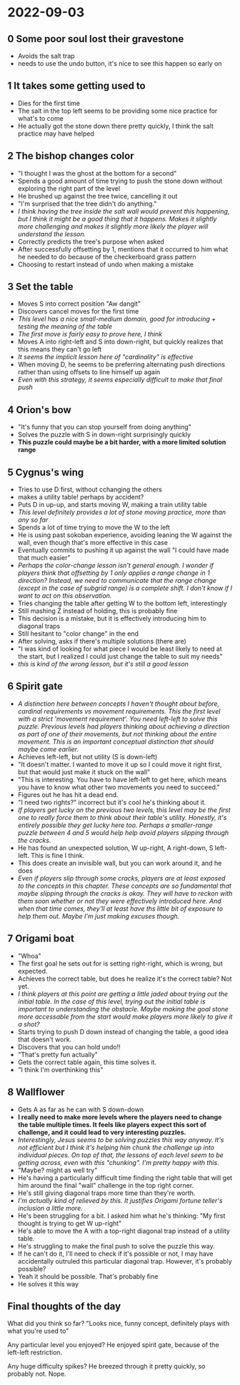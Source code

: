 # 2022-09-03
## 0 Some poor soul lost their gravestone
- Avoids the salt trap
- needs to use the undo button, it's nice to see this happen so early on

## 1 It takes some getting used to
- Dies for the first time
- The salt in the top left seems to be providing some nice practice for what's to come
- He actually got the stone down there pretty quickly, I think the salt practice may have helped

## 2 The bishop changes color
- "I thought I was the ghost at the bottom for a second"
- Spends a good amount of time trying to push the stone down without exploring the right part of the level 
- He brushed up against the tree twice, cancelling it out
- "I'm surprised that the tree didn't do anything."
- *I think having the tree inside the salt wall would prevent this happening, but I think it might be a good thing that it happens.
Makes it slightly more challenging and makes it slightly more likely the player will understand the lesson.*
- Correctly predicts the tree's purpose when asked
- After successfully offsetting by 1, mentions that it occurred to him what he needed to do because of the checkerboard grass pattern
- Choosing to restart instead of undo when making a mistake

## 3 Set the table
- Moves S into correct position "Aw dangit"
- Discovers cancel moves for the first time
- *This level has a nice small-medium domain, good for introducing + testing the meaning of the table*
- *The first move is fairly easy to prove here, I think*
- Moves A into right-left and S into down-right, but quickly realizes that this means they can't go left
- *It seems the implicit lesson here of "cardinality" is effective*
- When moving D, he seems to be preferring alternating push directions rather than using offsets to line himself up again
- *Even with this strategy, it seems especially difficult to make that final push*

## 4 Orion's bow
- "It's funny that you can stop yourself from doing anything"
- Solves the puzzle with S in down-right surprisingly quickly
- **This puzzle could maybe be a bit harder, with a more limited solution range**

## 5 Cygnus's wing
- Tries to use D first, without cchanging the others
- makes a utility table! perhaps by accident?
- Puts D in up-up, and starts moving W, making a train utility table
- *This level definitely provides a lot of stone moving practice, more than any so far*
- Spends a lot of time trying to move the W to the left
- He is using past sokoban experience, avoiding leaning the W against the wall, even though that's more effective in this case
- Eventually commits to pushing it up against the wall "I could have made that much easier"
- *Perhaps the color-change lesson isn't general enough.
I wonder if players think that offsetting by 1 only applies a range change in 1 direction?
Instead, we need to communicate that the range change (except in the case of subgrid range) is a complete shift.
I don't know if I want to act on this observation.*
- Tries changing the table after getting W to the bottom left, interestingly
- Still mashing Z instead of holding, this is probably fine
- This decision is a mistake, but it is effectively introducing him to diagonal traps
- Still hesitant to "color change" in the end
- After solving, asks if there's multiple solutions (there are)
- "I was kind of looking for what piece I would be least likely to need at the start, but I realized I could just change the table to suit my needs"
- *this is kind of the wrong lesson, but it's still a good lesson*

## 6 Spirit gate
- *A distinction here between concepts I haven't thought about before, cardinal requirements vs movement requirements.
This the first level with a strict 'movement requirement'. You need left-left to solve this puzzle.
Previous levels had players thinking about achieving a direction as part of one of their movements, but not thinking about the entire movement.
This is an important conceptual distinction that should maybe come earlier.*
- Achieves left-left, but not utility (S is down-left)
- "It doesn't matter. I wanted to move it up so I could move it right first, but that would just make it stuck on the wall"
- "This is interesting. You have to have left-left to get here, which means you have to know what other two movements you need to succeed."
- Figures out he has hit a dead end.
- "I need two rights?" incorrect but it's cool he's thinking about it.
- *If players get lucky on the previous two levels, this level may be the first one to really force them to think about their table's utility.
Honestly, it's entirely possible they get lucky here too.
Perhaps a smaller-range puzzle between 4 and 5 would help help avoid players slipping through the cracks.*
- He has found an unexpected solution, W up-right, A right-down, S left-left. This is fine I think.
- This does create an invisible wall, but you can work around it, and he does
- *Even if players slip through some cracks, players are at least exposed to the concepts in this chapter.
These concepts are so fundamental that maybe slipping through the cracks is okay.
They will have to reckon with them soon whether or not they were effectively introduced here.
And when that time comes, they'll at least have ths little bit of exposure to help them out.
Maybe I'm just making excuses though.*

## 7 Origami boat
- "Whoa"
- The first goal he sets out for is setting right-right, which is wrong, but expected.
- Achieves the correct table, but does he realize it's the correct table? Not yet.
- *I think players at this point are getting a little jaded about trying out the initial table.
In the case of this level, trying out the initial table is important to understanding the obstacle.
Maybe making the goal stone more accessable from the start would make players more likely to give it a shot?*
- Starts trying to push D down instead of changing the table, a good idea that doesn't work.
- Discovers that you can hold undo!!
- "That's pretty fun actually"
- Gets the correct table again, this time solves it.
- "I think I'm overthinking this"

## 8 Wallflower
- Gets A as far as he can with S down-down
- **I really need to make more levels where the players need to change the table multiple times.
It feels like players expect this sort of challenge, and it could lead to very interesting puzzles.**
- *Interestingly, Jesus seems to be solving puzzles this way anyway.
It's not efficient but I think it's helping him chunk the challenge up into individual pieces.
On top of that, the lessons of each level seem to be getting across, even with this "chunking".
I'm pretty happy with this.*
- "Maybe? might as well try"
- He's having a particularly difficult time finding the right table that will get him around the final "wall" challenge in the top right corner.
- He's still giving diagonal traps more time than they're worth.
- *I'm actually kind of relieved by this.
It justifies Origami fortune teller's inclusion a little more.*
- He's been struggling for a bit. I asked him what he's thinking: "My first thought is trying to get W up-right"
- He's able to move the A with a top-right diagonal trap instead of a utility table.
- He's struggling to make the final push to solve the puzzle this way.
- If he can't do it, I'll need to check if it's possible or not, I may have accidentally outruled this particular diagonal trap.
However, it's probably possible?
- Yeah it should be possible. That's probably fine
- He solves it this way

## Final thoughts of the day
What did you think so far?
"Looks nice, funny concept, definitely plays with what you're used to"

Any particular level you enjoyed?
He enjoyed spirit gate, because of the left-left restriction.

Any huge difficulty spikes?
He breezed through it pretty quickly, so probably not.
Nope.
